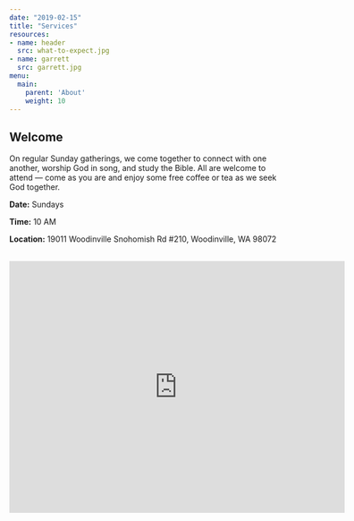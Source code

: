 ```yaml
---
date: "2019-02-15"
title: "Services"
resources:
- name: header
  src: what-to-expect.jpg
- name: garrett
  src: garrett.jpg
menu:
  main:
    parent: 'About'
    weight: 10
---
```


## Welcome

On regular Sunday gatherings, we come together to connect with one another, worship God in song, and study the Bible. All are welcome to attend — come as you are and enjoy some free coffee or tea as we seek God together.

**Date:** Sundays

**Time:** 10 AM

**Location:** 19011 Woodinville Snohomish Rd #210, Woodinville, WA 98072

<br />

<iframe src="https://www.google.com/maps/embed?pb=!1m18!1m12!1m3!1d2681.8098613552943!2d-122.1551707!3d47.7657423!2m3!1f0!2f0!3f0!3m2!1i1024!2i768!4f13.1!3m3!1m2!1s0x54900e9a33e7f0d3%3A0x2d8ffaf8fde7a709!2s19011%20Woodinville%20Snohomish%20Rd%2C%20Woodinville%2C%20WA%2098072!5e0!3m2!1sen!2sus!4v1671414067062!5m2!1sen!2sus" width="600" height="450" style="border:0;" allowfullscreen="" loading="lazy" referrerpolicy="no-referrer-when-downgrade"></iframe>


